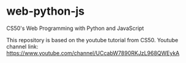 # web-python-js
CS50's Web Programming with Python and JavaScript

This repository is based on the youtube tutorial from CS50.
Youtube channel link: https://www.youtube.com/channel/UCcabW7890RKJzL968QWEykA


